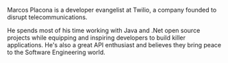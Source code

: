 Marcos Placona is a developer evangelist at Twilio, a company founded to disrupt telecommunications.

He spends most of his time working with Java and .Net open source projects while equipping and inspiring developers to build killer applications.
He's also a great API enthusiast and believes they bring peace to the Software Engineering world.
